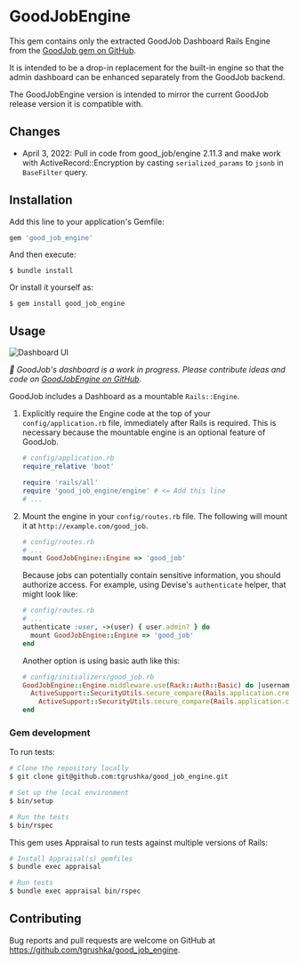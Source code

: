 # GoodJobEngine

This gem contains only the extracted GoodJob Dashboard Rails Engine from the [GoodJob gem on GitHub](https://github.com/bensheldon/good_job/).

It is intended to be a drop-in replacement for the built-in engine so that the admin dashboard can be enhanced separately from the GoodJob backend.

The GoodJobEngine version is intended to mirror the current GoodJob release version it is compatible with.

## Changes

- April 3, 2022: Pull in code from good_job/engine 2.11.3 and make work with ActiveRecord::Encryption by casting `serialized_params` to `jsonb` in `BaseFilter` query.

## Installation

Add this line to your application's Gemfile:

```ruby
gem 'good_job_engine'
```

And then execute:

    $ bundle install

Or install it yourself as:

    $ gem install good_job_engine

## Usage

![Dashboard UI](https://github.com/bensheldon/good_job/raw/main/SCREENSHOT.png)

_🚧 GoodJob's dashboard is a work in progress. Please contribute ideas and code on [GoodJobEngine on GitHub](https://github.com/tgrushka/good_job/issues)._

GoodJob includes a Dashboard as a mountable `Rails::Engine`.

1. Explicitly require the Engine code at the top of your `config/application.rb` file, immediately after Rails is required. This is necessary because the mountable engine is an optional feature of GoodJob.

    ```ruby
    # config/application.rb
    require_relative 'boot'

    require 'rails/all'
    require 'good_job_engine/engine' # <= Add this line
    # ...
    ```

1. Mount the engine in your `config/routes.rb` file. The following will mount it at `http://example.com/good_job`.

    ```ruby
    # config/routes.rb
    # ...
    mount GoodJobEngine::Engine => 'good_job'
    ```

    Because jobs can potentially contain sensitive information, you should authorize access. For example, using Devise's `authenticate` helper, that might look like:

    ```ruby
    # config/routes.rb
    # ...
    authenticate :user, ->(user) { user.admin? } do
      mount GoodJobEngine::Engine => 'good_job'
    end
    ```

    Another option is using basic auth like this:

    ```ruby
    # config/initializers/good_job.rb
    GoodJobEngine::Engine.middleware.use(Rack::Auth::Basic) do |username, password|
      ActiveSupport::SecurityUtils.secure_compare(Rails.application.credentials.good_job_username, username) &&
        ActiveSupport::SecurityUtils.secure_compare(Rails.application.credentials.good_job_password, password)
    end
    ```

### Gem development

To run tests:

```bash
# Clone the repository locally
$ git clone git@github.com:tgrushka/good_job_engine.git

# Set up the local environment
$ bin/setup

# Run the tests
$ bin/rspec
```

This gem uses Appraisal to run tests against multiple versions of Rails:

```bash
# Install Appraisal(s) gemfiles
$ bundle exec appraisal

# Run tests
$ bundle exec appraisal bin/rspec
```

## Contributing

Bug reports and pull requests are welcome on GitHub at https://github.com/tgrushka/good_job_engine.
